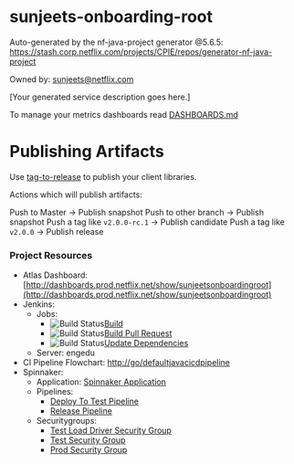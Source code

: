 sunjeets-onboarding-root
===================================


Auto-generated by the nf-java-project generator @5.6.5:
https://stash.corp.netflix.com/projects/CPIE/repos/generator-nf-java-project

Owned by: sunjeets@netflix.com

[Your generated service description goes here.]

To manage your metrics dashboards read [DASHBOARDS.md](dashboards/DASHBOARDS.md)

# Publishing Artifacts
Use [tag-to-release](http://go/tag-to-release) to publish your client libraries.

Actions which will publish artifacts:

Push to Master                -> Publish snapshot
Push to other branch          -> Publish snapshot
Push a tag like `v2.0.0-rc.1` -> Publish candidate
Push a tag like `v2.0.0`      -> Publish release

### Project Resources

- Atlas Dashboard: [http://dashboards.prod.netflix.net/show/sunjeetsonboardingroot](http://dashboards.prod.netflix.net/show/sunjeetsonboardingroot)
- Jenkins:
    - Jobs:
        - ![Build Status](https://engedu.builds.test.netflix.net/buildStatus/icon?job=SUN-sunjeets-onboarding-root-build)[Build](https://engedu.builds.test.netflix.net/job/SUN-sunjeets-onboarding-root-build)
        - ![Build Status](https://engedu.builds.test.netflix.net/buildStatus/icon?job=SUN-sunjeets-onboarding-root-build-pull-request)[Build Pull Request](https://engedu.builds.test.netflix.net/job/SUN-sunjeets-onboarding-root-build-pull-request)
        - ![Build Status](https://engedu.builds.test.netflix.net/buildStatus/icon?job=SUN-sunjeets-onboarding-root-update-dependencies-lock)[Update Dependencies](https://engedu.builds.test.netflix.net/job/SUN-sunjeets-onboarding-root-update-dependencies-lock)
    - Server: engedu
- CI Pipeline Flowchart: [http://go/defaultjavacicdpipeline](http://go/defaultjavacicdpipeline)
- Spinnaker:
    - Application: [Spinnaker Application](http://spinnaker.prod.netflix.net/#/applications/sunjeetsonboardingroot)
    - Pipelines:
        - [Deploy To Test Pipeline](http://spinnaker.prod.netflix.net/#/applications/sunjeetsonboardingroot/executions?pipeline=deploy-to-test)
        - [Release Pipeline](http://spinnaker.prod.netflix.net/#/applications/sunjeetsonboardingroot/executions?pipeline=deploy-to-prod)
    - Securitygroups:
        - [Test Load Driver Security Group](http://spinnaker.prod.netflix.net/#/applications/sunjeetsonboardingroot/securityGroups)
        - [Test Security Group](http://spinnaker.prod.netflix.net/#/applications/sunjeetsonboardingroot/securityGroups)
        - [Prod Security Group](http://spinnaker.prod.netflix.net/#/applications/sunjeetsonboardingroot/securityGroups)
